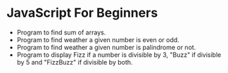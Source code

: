 # JavaScript For Beginners

- Program to find sum of arrays.
- Program to find weather a given number is even or odd.
- Program to find weather a given number is palindrome or not.
- Program to display Fizz if a number is divisible by 3, "Buzz" if divisible by 5 and "FizzBuzz" if divisible by both.
